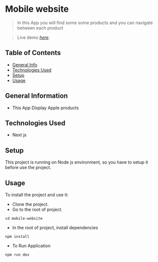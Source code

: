 # Mobile website
> In this App you will find some some products and you can navigate between each product

> Live demo [_here_](https://mobile-website-five.vercel.app).

## Table of Contents
* [General Info](#general-information)
* [Technologies Used](#technologies-used)
* [Setup](#setup)
* [Usage](#usage)


## General Information
- This App Display Apple products

## Technologies Used
- Next js

## Setup
This project is running on Node js environment, so you have to setup it before use the project.


## Usage
To install the project and use it:
- Clone the project.
- Go to the root of project. 
```
cd mobile-website
```
- In the root of project, install dependencies
```
npm install
```
- To Run Application
```
npm run dev
```
